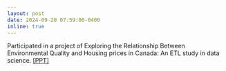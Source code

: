 ```yaml
---
layout: post
date: 2024-09-20 07:59:00-0400
inline: true
---
```

<!-- A simple inline announcement with Markdown emoji! :sparkles: :smile: -->
Participated in a project of Exploring the Relationship Between Environmental Quality and Housing prices in Canada: An ETL study in data science. [[PPT]](assets/pdf/ETL_study_in_data_science.pdf)